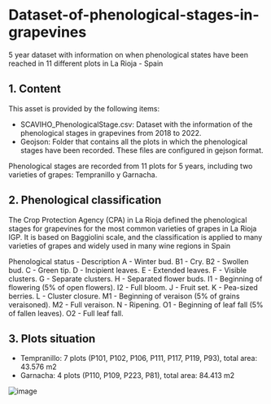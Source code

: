 # Dataset-of-phenological-stages-in-grapevines
5 year dataset with information on when phenological states have been reached in 11 different plots in La Rioja - Spain
## 1. Content
This asset is provided by the following items:

* SCAVIHO_PhenologicalStage.csv: Dataset with the information of the phenological stages in grapevines from 2018 to 2022.
* Geojson: Folder that contains all the plots in which the phenological stages have been recorded. These files are configured in gejson format.

Phenological stages are recorded from 11 plots for 5 years, including two varieties of grapes: Tempranillo y Garnacha.
## 2. Phenological classification
The Crop Protection Agency (CPA) in La Rioja defined the phenological stages for grapevines for the most common varieties of grapes in La Rioja IGP. It is based on Baggiolini scale, and the classification is applied to many varieties of grapes and widely used in many wine regions in Spain

Phenological status - Description
A - Winter bud.
B1 - Cry.
B2 - Swollen bud.
C - Green tip.
D - Incipient leaves.
E - Extended leaves.
F - Visible clusters.
G - Separate clusters.
H - Separated flower buds.
I1 - Beginning of flowering (5% of open flowers).
I2 - Full bloom.
J - Fruit set.
K - Pea-sized berries.
L - Cluster closure.
M1 - Beginning of veraison (5% of grains veraisoned).
M2 - Full veraison.
N - Ripening.
O1 - Beginning of leaf fall (5% of fallen leaves).
O2 - Full leaf fall.

## 3. Plots situation
* Tempranillo: 7 plots (P101, P102, P106, P111, P117, P119, P93), total area: 43.576 m2 
* Garnacha: 4 plots (P110, P109, P223, P81), total area: 84.413 m2 

![image](https://user-images.githubusercontent.com/130968808/232424247-798f7004-5799-4829-bb36-8315cabdff1b.png)
